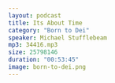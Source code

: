 ```yaml
---
layout: podcast
title: Its About Time
category: "Born to Dei"
speaker: Michael Stufflebeam
mp3: 34416.mp3
size: 25798146
duration: "00:53:45"
image: born-to-dei.png
---
```


